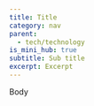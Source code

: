 ```yaml
---
title: Title
category: nav
parent:
  - tech/technology
is_mini_hub: true
subtitle: Sub title
excerpt: Excerpt
---
```

Body